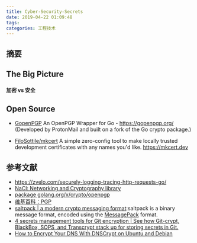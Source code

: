 ```yaml
---
title: Cyber-Security-Secrets
date: 2019-04-22 01:09:48
tags:
categories: 工程技术
---
```

## 摘要
<!--more-->

## The Big Picture

#### 加密 vs 安全

## Open Source

- [GopenPGP](https://gopenpgp.org/)
An OpenPGP Wrapper for Go - https://gopenpgp.org/  (Developed by ProtonMail and built on a fork of the Go crypto package.)


- [FiloSottile/mkcert](https://github.com/FiloSottile/mkcert)
A simple zero-config tool to make locally trusted development certificates with any names you'd like. https://mkcert.dev


## 参考文献

- https://zvelo.com/securely-logging-tracing-http-requests-go/
- [NaCl: Networking and Cryptography library](https://nacl.cr.yp.to/box.html)
- [package golang.org/x/crypto/openpgp](https://godoc.org/golang.org/x/crypto/openpgp)
- [维基百科：PGP](https://zh.wikipedia.org/wiki/PGP)
- [saltpack | a modern crypto messaging format](https://saltpack.org):saltpack is a binary message format, encoded using the [MessagePack](https://msgpack.org) format.
- [4 secrets management tools for Git encryption | See how Git-crypt, BlackBox, SOPS, and Transcrypt stack up for storing secrets in Git.](https://opensource.com/article/19/2/secrets-management-tools-git)
- [How to Encrypt Your DNS With DNSCrypt on Ubuntu and Debian](https://linuxconfig.org/how-to-encrypt-your-dns-with-dnscrypt-on-ubuntu-and-debian)
